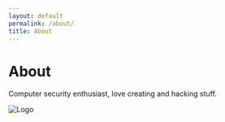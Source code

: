 ```yaml
---
layout: default
permalink: /about/
title: About
---
```


# About

Computer security enthusiast, love creating and hacking stuff.


![Logo](https://non0.blog/assets/img/nono.png)
